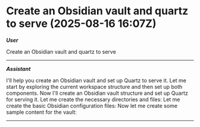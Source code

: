 <!-- Generated by SpecStory -->

# Create an Obsidian vault and quartz to serve (2025-08-16 16:07Z)

_**User**_

Create an Obsidian vault and quartz to serve

---

_**Assistant**_

I'll help you create an Obsidian vault and set up Quartz to serve it. Let me start by exploring the current workspace structure and then set up both components. Now I'll create an Obsidian vault structure and set up Quartz for serving it. Let me create the necessary directories and files: Let me create the basic Obsidian configuration files: Now let me create some sample content for the vault: 

---

